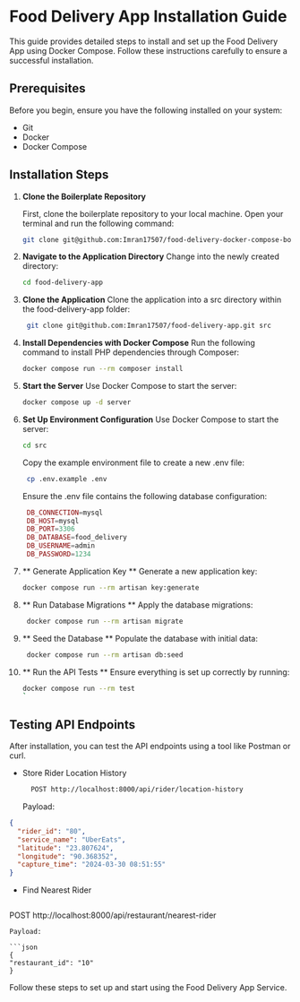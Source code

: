 # Food Delivery App Installation Guide

This guide provides detailed steps to install and set up the Food Delivery App using Docker Compose. Follow these instructions carefully to ensure a successful installation.

## Prerequisites

Before you begin, ensure you have the following installed on your system:

- Git
- Docker
- Docker Compose

## Installation Steps

1. **Clone the Boilerplate Repository**

   First, clone the boilerplate repository to your local machine. Open your terminal and run the following command:

   ```bash
   git clone git@github.com:Imran17507/food-delivery-docker-compose-boilerplate.git food-delivery-app
   ```

2. **Navigate to the Application Directory**
   Change into the newly created directory:
   ```bash
   cd food-delivery-app
   ```
3. **Clone the Application**
   Clone the application into a src directory within the food-delivery-app folder:
   ```bash
    git clone git@github.com:Imran17507/food-delivery-app.git src
   ```
4. **Install Dependencies with Docker Compose**
   Run the following command to install PHP dependencies through Composer:
   ```bash
   docker compose run --rm composer install
   ```
5. **Start the Server**
   Use Docker Compose to start the server:
   ```bash
   docker compose up -d server
   ```
6. **Set Up Environment Configuration**
   Use Docker Compose to start the server:
   ```bash
   cd src
   ```
   Copy the example environment file to create a new .env file:
   ```bash
    cp .env.example .env
    ```
   Ensure the .env file contains the following database configuration:
   ```php
    DB_CONNECTION=mysql
    DB_HOST=mysql
    DB_PORT=3306
    DB_DATABASE=food_delivery
    DB_USERNAME=admin
    DB_PASSWORD=1234
   ```
7. ** Generate Application Key **
   Generate a new application key:
    ```bash
    docker compose run --rm artisan key:generate
    ```
8. ** Run Database Migrations **
   Apply the database migrations:
   ```bash
    docker compose run --rm artisan migrate
    ```
9. ** Seed the Database **
   Populate the database with initial data:
   ```bash
    docker compose run --rm artisan db:seed
   ```
10. ** Run the API Tests **
    Ensure everything is set up correctly by running:
    ```bash
    docker compose run --rm test
    `

## Testing API Endpoints

After installation, you can test the API endpoints using a tool like Postman or curl.

- Store Rider Location History
  ```bash
    POST http://localhost:8000/api/rider/location-history
  ```
  Payload:

```json
{
  "rider_id": "80",
  "service_name": "UberEats",
  "latitude": "23.807624",
  "longitude": "90.368352",
  "capture_time": "2024-03-30 08:51:55"
}
```

- Find Nearest Rider
  ```bash
POST http://localhost:8000/api/restaurant/nearest-rider
  ```
  Payload:

```json
{
  "restaurant_id": "10"
}
```

Follow these steps to set up and start using the Food Delivery App Service.
